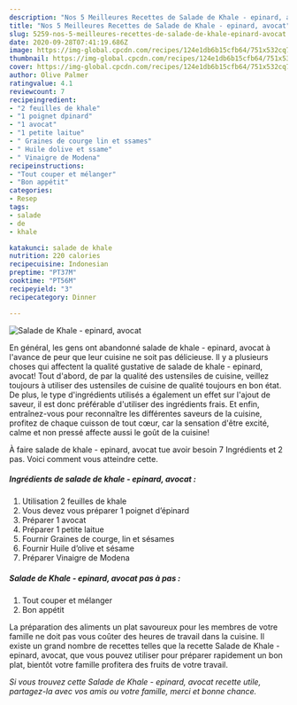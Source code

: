 ```yaml
---
description: "Nos 5 Meilleures Recettes de Salade de Khale - epinard, avocat"
title: "Nos 5 Meilleures Recettes de Salade de Khale - epinard, avocat"
slug: 5259-nos-5-meilleures-recettes-de-salade-de-khale-epinard-avocat
date: 2020-09-28T07:41:19.686Z
image: https://img-global.cpcdn.com/recipes/124e1db6b15cfb64/751x532cq70/salade-de-khale-epinard-avocat-photo-principale-de-la-recette.jpg
thumbnail: https://img-global.cpcdn.com/recipes/124e1db6b15cfb64/751x532cq70/salade-de-khale-epinard-avocat-photo-principale-de-la-recette.jpg
cover: https://img-global.cpcdn.com/recipes/124e1db6b15cfb64/751x532cq70/salade-de-khale-epinard-avocat-photo-principale-de-la-recette.jpg
author: Olive Palmer
ratingvalue: 4.1
reviewcount: 7
recipeingredient:
- "2 feuilles de khale"
- "1 poignet dpinard"
- "1 avocat"
- "1 petite laitue"
- " Graines de courge lin et ssames"
- " Huile dolive et ssame"
- " Vinaigre de Modena"
recipeinstructions:
- "Tout couper et mélanger"
- "Bon appétit"
categories:
- Resep
tags:
- salade
- de
- khale

katakunci: salade de khale 
nutrition: 220 calories
recipecuisine: Indonesian
preptime: "PT37M"
cooktime: "PT56M"
recipeyield: "3"
recipecategory: Dinner

---
```



![Salade de Khale - epinard, avocat](https://img-global.cpcdn.com/recipes/124e1db6b15cfb64/751x532cq70/salade-de-khale-epinard-avocat-photo-principale-de-la-recette.jpg)

En général, les gens ont abandonné salade de khale - epinard, avocat à l'avance de peur que leur cuisine ne soit pas délicieuse. Il y a plusieurs choses qui affectent la qualité gustative de salade de khale - epinard, avocat! Tout d'abord, de par la qualité des ustensiles de cuisine, veillez toujours à utiliser des ustensiles de cuisine de qualité toujours en bon état. De plus, le type d'ingrédients utilisés a également un effet sur l'ajout de saveur, il est donc préférable d'utiliser des ingrédients frais. Et enfin, entraînez-vous pour reconnaître les différentes saveurs de la cuisine, profitez de chaque cuisson de tout cœur, car la sensation d'être excité, calme et non pressé affecte aussi le goût de la cuisine!

<!--inarticleads1-->

À faire salade de khale - epinard, avocat tue avoir besoin 7 Ingrédients et 2 pas. Voici comment vous atteindre cette.

##### Ingrédients de salade de khale - epinard, avocat :

1. Utilisation 2 feuilles de khale
1. Vous devez vous préparer 1 poignet d’épinard
1. Préparer 1 avocat
1. Préparer 1 petite laitue
1. Fournir  Graines de courge, lin et sésames
1. Fournir  Huile d’olive et sésame
1. Préparer  Vinaigre de Modena




<!--inarticleads2-->

##### Salade de Khale - epinard, avocat pas à pas :

1. Tout couper et mélanger
1. Bon appétit




<!--inarticleads1-->

<p>
La préparation des aliments un plat savoureux pour les membres de votre famille ne doit pas vous coûter des heures de travail dans la cuisine. Il existe un grand nombre de recettes telles que la recette Salade de Khale - epinard, avocat, que vous pouvez utiliser pour préparer rapidement un bon plat, bientôt votre famille profitera des fruits de votre travail.
</p>

<p>
<i>Si vous trouvez cette Salade de Khale - epinard, avocat recette utile, partagez-la avec vos amis ou votre famille, merci et bonne chance.</i>
</p>
